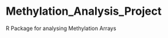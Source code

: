 Methylation_Analysis_Project
============================

R Package for analysing Methylation Arrays
